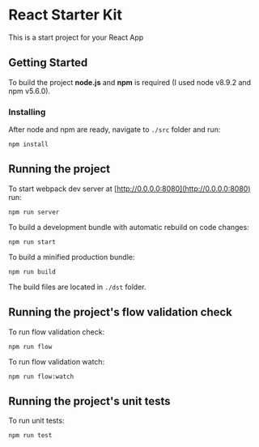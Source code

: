# React Starter Kit

This is a start project for your React App

## Getting Started

To build the project **node.js** and **npm** is required (I used node v8.9.2 and npm v5.6.0).

### Installing

After node and npm are ready, navigate to ```./src``` folder and run:

```
npm install
```

## Running the project

To start webpack dev server at [http://0.0.0.0:8080](http://0.0.0.0:8080) run:

```
npm run server
```

To build a development bundle with automatic rebuild on code changes:

```
npm run start
```

To build a minified production bundle:

```
npm run build
```

The build files are located in ```./dst``` folder.

## Running the project's flow validation check

To run flow validation check:

```
npm run flow
```

To run flow validation watch:

```
npm run flow:watch
```

## Running the project's unit tests

To run unit tests:

```
npm run test
```